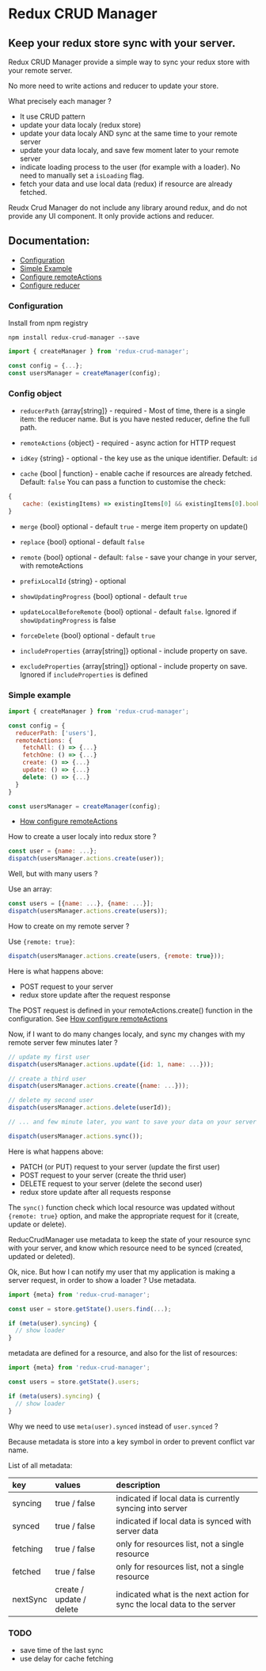 Redux CRUD Manager
===================

## Keep your redux store sync with your server.

Redux CRUD Manager provide a simple way to sync your redux store with your remote server.

No more need to write actions and reducer to update your store. 

What precisely each manager ?

* It use CRUD pattern
* update your data localy (redux store)
* update your data localy AND sync at the same time to your remote server
* update your data localy, and save few moment later to your remote server
* indicate loading process to the user (for example with a loader). No need to manually set a ```isLoading``` flag.
* fetch your data and use local data (redux) if resource are already fetched.

Reudx Crud Manager do not include any library around redux, and do not provide any UI component. It only provide actions and reducer.

## Documentation:

* [Configuration](#configuration)
* [Simple Example](#simple-example)
* [Configure remoteActions](docs/remote-actions.md)
* [Configure reducer](docs/reducer.md)

### Configuration

Install from npm registry
```
npm install redux-crud-manager --save
```

<a id="configuration"></a>

```js
import { createManager } from 'redux-crud-manager';

const config = {...};
const usersManager = createManager(config);
```

### Config object



* ```reducerPath``` {array[string]} - required - Most of time, there is a single item: the reducer name. But is you have nested reducer, define the full path.


* ```remoteActions```  {object} - required - async action for HTTP request


* ```idKey``` {string} - optional - the key use as the unique identifier. Default: ```id```


* ```cache``` {bool | function} - enable cache if resources are already fetched. Default: ```false```
You can pass a function to customise the check:
```js
{
    cache: (existingItems) => existingItems[0] && existingItems[0].bookId === someBookId
}
```


* ```merge``` {bool} optional - default ```true``` - merge item property on update()


* ```replace``` {bool} optional - default ```false```


* ```remote``` {bool} optional - default: ```false``` - save your change in your server, with remoteActions


* ```prefixLocalId``` {string} - optional


* ```showUpdatingProgress``` {bool} optional - default ```true```


* ```updateLocalBeforeRemote``` {bool} optional - default ```false```. Ignored if ```showUpdatingProgress``` is false


* ```forceDelete``` {bool} optional - default ```true```


* ```includeProperties``` {array[string]} optional - include property on save.


* ```excludeProperties``` {array[string]} optional - include property on save. Ignored if ```includeProperties``` is defined



<a id="simple-example"></a>

### Simple example

```js
import { createManager } from 'redux-crud-manager';

const config = {
  reducerPath: ['users'],
  remoteActions: {
    fetchAll: () => {...}
    fetchOne: () => {...}
    create: () => {...}
    update: () => {...}
    delete: () => {...}
  }
}

const usersManager = createManager(config);
```

* [How configure remoteActions](docs/remote-actions.md)

How to create a user localy into redux store ?
```js
const user = {name: ...};
dispatch(usersManager.actions.create(user));
```

Well, but with many users ?

Use an array:
```js
const users = [{name: ...}, {name: ...}];
dispatch(usersManager.actions.create(users));
```

How to create on my remote server ?

Use ```{remote: true}```:

```js
dispatch(usersManager.actions.create(users, {remote: true}));
```

Here is what happens above:
* POST request to your server
* redux store update after the request response

The POST request is defined in your remoteActions.create() function in the configuration.
See [How configure remoteActions](docs/remote-actions.md)

Now, if I want to do many changes localy, and sync my changes with my remote server few minutes later ? 

```js
// update my first user
dispatch(usersManager.actions.update({id: 1, name: ...}));

// create a third user
dispatch(usersManager.actions.create({name: ...}));

// delete my second user
dispatch(usersManager.actions.delete(userId));

// ... and few minute later, you want to save your data on your server

dispatch(usersManager.actions.sync());
```

Here is what happens above:
* PATCH (or PUT) request to your server (update the first user)
* POST request to your server (create the thrid user)
* DELETE request to your server (delete the second user)
* redux store update after all requests response

The ```sync()``` function check which local resource was updated without ```{remote: true}``` option, and make the appropriate request for it (create, update or delete).

ReducCrudManager use metadata to keep the state of your resource sync with your server, and know which resource need to be synced (created, updated or deleted).

Ok, nice. But how I can notify my user that my application is making a server request, in order to show a loader ?
Use metadata.

```js
import {meta} from 'redux-crud-manager';

const user = store.getState().users.find(...);

if (meta(user).syncing) {
  // show loader
}
``` 

metadata are defined for a resource, and also for the list of resources:

```js
import {meta} from 'redux-crud-manager';

const users = store.getState().users;

if (meta(users).syncing) {
  // show loader
}
``` 

Why we need to use ```meta(user).synced``` instead of ```user.synced``` ?

Because metadata is store into a key symbol in order to prevent conflict var name.

List of all metadata:

| key | values | description |
|:-------|:------|:------|
|syncing|true / false|indicated if local data is currently syncing into server|
|synced|true / false|indicated if local data is synced with server data|
|fetching|true / false|only for resources list, not a single resource| 
|fetched|true / false|only for resources list, not a single resource| 
|nextSync|create / update / delete|indicated what is the next action for sync the local data to the server|


### TODO
* save time of the last sync
* use delay for cache fetching
